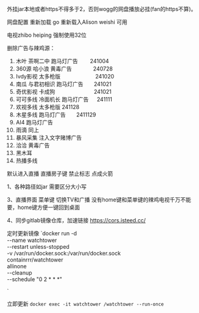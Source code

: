 
外挂jar本地或者https不得多于2，否则wogg的网盘播放必挂(fan的https不算)。

网盘配置  重新加载 go  重新载入Alison weishi  可用

电视zhibo  heiping   强制使用32位



删除广告与辣鸡源：
1. 木叶       茶啊二中 跑马灯广告　　  241004
2. 360源      哈小浪 黄毒广告　　　　240728
3. Ivdy影视   太多枪版    　　　　　　  241020
4. 南瓜       与君初相识 跑马灯广告　　241021  
5. 奇优影视   卡成狗　　　　　　　 241021
6. 可可多线    冷面机长   跑马灯广告 　  241111   
7. 欢视多线    太多枪版  241128
8. 木星多线     跑马灯广告　　2411129
9. AI4 跑马灯广告
10. 雨滴   同上
11.  暴风采集  注入文字赌博广告
12. 洽洽  黄毒广告
13. 黑木耳
14. 热播多线 


默认进入直播  直播房子键   禁止标志  点成火箭


1、各种路径如jar 需要区分大小写

3、直播界面 菜单键 切换TV和广播 没有home键和菜单键的辣鸡电视千万不能要，home键方便一键回到桌面

4、同步gitlab镜像仓库，加速链接 https://cors.isteed.cc/





定时更新镜像 `docker run -d \
  --name watchtower \
  --restart unless-stopped \
  -v /var/run/docker.sock:/var/run/docker.sock \
  containrrr/watchtower \
  allinone \
  --cleanup \
  --schedule "0 2 * * *"

`



立即更新
`docker exec -it watchtower /watchtower --run-once
`
